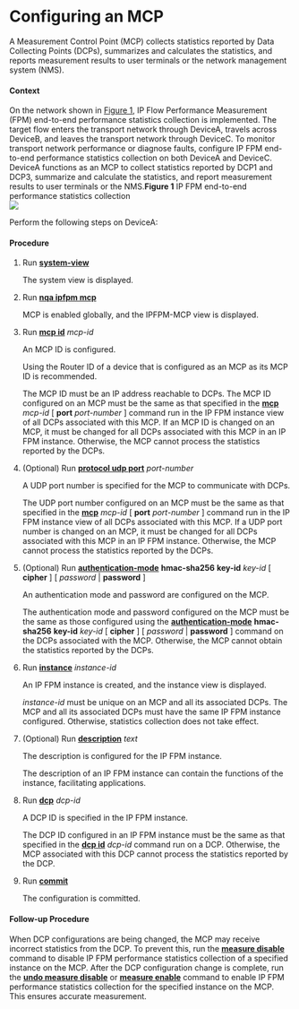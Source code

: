 Configuring an MCP
==================

A Measurement Control Point (MCP) collects statistics reported by Data Collecting Points (DCPs), summarizes and calculates the statistics, and reports measurement results to user terminals or the network management system (NMS).

#### Context

On the network shown in [Figure 1](#EN-US_TASK_0172372884__fig_dc_vrp_ipfpm_cfg_000601), IP Flow Performance Measurement (FPM) end-to-end performance statistics collection is implemented. The target flow enters the transport network through DeviceA, travels across DeviceB, and leaves the transport network through DeviceC. To monitor transport network performance or diagnose faults, configure IP FPM end-to-end performance statistics collection on both DeviceA and DeviceC. DeviceA functions as an MCP to collect statistics reported by DCP1 and DCP3, summarize and calculate the statistics, and report measurement results to user terminals or the NMS.**Figure 1** IP FPM end-to-end performance statistics collection  
![](images/fig_dc_vrp_ipfpm_cfg_000601.png)

Perform the following steps on DeviceA:


#### Procedure

1. Run [**system-view**](cmdqueryname=system-view)
   
   
   
   The system view is displayed.
2. Run [**nqa ipfpm mcp**](cmdqueryname=nqa+ipfpm+mcp)
   
   
   
   MCP is enabled globally, and the IPFPM-MCP view is displayed.
3. Run [**mcp id**](cmdqueryname=mcp+id) *mcp-id*
   
   
   
   An MCP ID is configured.
   
   
   
   Using the Router ID of a device that is configured as an MCP as its MCP ID is recommended.
   
   The MCP ID must be an IP address reachable to DCPs. The MCP ID configured on an MCP must be the same as that specified in the [**mcp**](cmdqueryname=mcp) *mcp-id* [ **port** *port-number* ] command run in the IP FPM instance view of all DCPs associated with this MCP. If an MCP ID is changed on an MCP, it must be changed for all DCPs associated with this MCP in an IP FPM instance. Otherwise, the MCP cannot process the statistics reported by the DCPs.
4. (Optional) Run [**protocol udp port**](cmdqueryname=protocol+udp+port) *port-number*
   
   
   
   A UDP port number is specified for the MCP to communicate with DCPs.
   
   The UDP port number configured on an MCP must be the same as that specified in the [**mcp**](cmdqueryname=mcp) *mcp-id* [ **port** *port-number* ] command run in the IP FPM instance view of all DCPs associated with this MCP. If a UDP port number is changed on an MCP, it must be changed for all DCPs associated with this MCP in an IP FPM instance. Otherwise, the MCP cannot process the statistics reported by the DCPs.
5. (Optional) Run [**authentication-mode**](cmdqueryname=authentication-mode) **hmac-sha256** **key-id** *key-id* [ **cipher** ] [ *password* | **password** ]
   
   
   
   An authentication mode and password are configured on the MCP.
   
   
   
   The authentication mode and password configured on the MCP must be the same as those configured using the [**authentication-mode**](cmdqueryname=authentication-mode) **hmac-sha256** **key-id** *key-id* [ **cipher** ] [ *password* | **password** ] command on the DCPs associated with the MCP. Otherwise, the MCP cannot obtain the statistics reported by the DCPs.
6. Run [**instance**](cmdqueryname=instance) *instance-id*
   
   
   
   An IP FPM instance is created, and the instance view is displayed.
   
   *instance-id* must be unique on an MCP and all its associated DCPs. The MCP and all its associated DCPs must have the same IP FPM instance configured. Otherwise, statistics collection does not take effect.
7. (Optional) Run [**description**](cmdqueryname=description) *text*
   
   
   
   The description is configured for the IP FPM instance.
   
   The description of an IP FPM instance can contain the functions of the instance, facilitating applications.
8. Run [**dcp**](cmdqueryname=dcp) *dcp-id*
   
   
   
   A DCP ID is specified in the IP FPM instance.
   
   The DCP ID configured in an IP FPM instance must be the same as that specified in the [**dcp id**](cmdqueryname=dcp+id) *dcp-id* command run on a DCP. Otherwise, the MCP associated with this DCP cannot process the statistics reported by the DCP.
9. Run [**commit**](cmdqueryname=commit)
   
   
   
   The configuration is committed.

#### Follow-up Procedure

When DCP configurations are being changed, the MCP may receive incorrect statistics from the DCP. To prevent this, run the [**measure disable**](cmdqueryname=measure+disable) command to disable IP FPM performance statistics collection of a specified instance on the MCP. After the DCP configuration change is complete, run the [**undo measure disable**](cmdqueryname=undo+measure+disable) or [**measure enable**](cmdqueryname=measure+enable) command to enable IP FPM performance statistics collection for the specified instance on the MCP. This ensures accurate measurement.